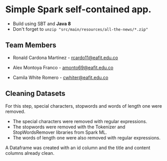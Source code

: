 # Simple Spark self-contained app.
* Build using SBT and **Java 8** 
* Don't forget to `unzip "src/main/resources/all-the-news/*.zip"`

## Team Members
* Ronald Cardona Martínez - rcardo11@eafit.edu.co

* Alex Montoya Franco - amonto69@eafit.edu.co

* Camila White Romero - cwhiter@eafit.edu.co


## Cleaning Datasets
For this step, special characters, stopwords and words of length one were removed.

* The special characters were removed with regular expressions.
* The stopwords were removed with the Tokenizer and StopWordsRemover libraries from Spark ML.
* The words of length one were also removed with regular expressions.

A Dataframe was created with an id column and the title and content columns already clean. 
